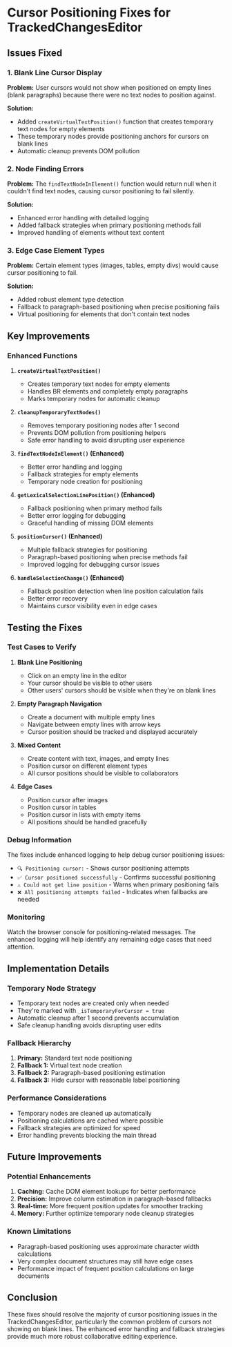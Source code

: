 # Cursor Positioning Fixes for TrackedChangesEditor

## Issues Fixed

### 1. **Blank Line Cursor Display**
**Problem:** User cursors would not show when positioned on empty lines (blank paragraphs) because there were no text nodes to position against.

**Solution:** 
- Added `createVirtualTextPosition()` function that creates temporary text nodes for empty elements
- These temporary nodes provide positioning anchors for cursors on blank lines
- Automatic cleanup prevents DOM pollution

### 2. **Node Finding Errors**
**Problem:** The `findTextNodeInElement()` function would return null when it couldn't find text nodes, causing cursor positioning to fail silently.

**Solution:**
- Enhanced error handling with detailed logging
- Added fallback strategies when primary positioning methods fail
- Improved handling of elements without text content

### 3. **Edge Case Element Types**
**Problem:** Certain element types (images, tables, empty divs) would cause cursor positioning to fail.

**Solution:**
- Added robust element type detection
- Fallback to paragraph-based positioning when precise positioning fails
- Virtual positioning for elements that don't contain text nodes

## Key Improvements

### Enhanced Functions

1. **`createVirtualTextPosition()`**
   - Creates temporary text nodes for empty elements
   - Handles BR elements and completely empty paragraphs
   - Marks temporary nodes for automatic cleanup

2. **`cleanupTemporaryTextNodes()`**
   - Removes temporary positioning nodes after 1 second
   - Prevents DOM pollution from positioning helpers
   - Safe error handling to avoid disrupting user experience

3. **`findTextNodeInElement()` (Enhanced)**
   - Better error handling and logging
   - Fallback strategies for empty elements
   - Temporary node creation for positioning

4. **`getLexicalSelectionLinePosition()` (Enhanced)**
   - Fallback positioning when primary method fails
   - Better error logging for debugging
   - Graceful handling of missing DOM elements

5. **`positionCursor()` (Enhanced)**
   - Multiple fallback strategies for positioning
   - Paragraph-based positioning when precise methods fail
   - Improved logging for debugging cursor issues

6. **`handleSelectionChange()` (Enhanced)**
   - Fallback position detection when line position calculation fails
   - Better error recovery
   - Maintains cursor visibility even in edge cases

## Testing the Fixes

### Test Cases to Verify

1. **Blank Line Positioning**
   - Click on an empty line in the editor
   - Your cursor should be visible to other users
   - Other users' cursors should be visible when they're on blank lines

2. **Empty Paragraph Navigation**
   - Create a document with multiple empty lines
   - Navigate between empty lines with arrow keys
   - Cursor position should be tracked and displayed accurately

3. **Mixed Content**
   - Create content with text, images, and empty lines
   - Position cursor on different element types
   - All cursor positions should be visible to collaborators

4. **Edge Cases**
   - Position cursor after images
   - Position cursor in tables
   - Position cursor in lists with empty items
   - All positions should be handled gracefully

### Debug Information

The fixes include enhanced logging to help debug cursor positioning issues:

- `🔍 Positioning cursor:` - Shows cursor positioning attempts
- `✅ Cursor positioned successfully` - Confirms successful positioning
- `⚠️ Could not get line position` - Warns when primary positioning fails
- `❌ All positioning attempts failed` - Indicates when fallbacks are needed

### Monitoring

Watch the browser console for positioning-related messages. The enhanced logging will help identify any remaining edge cases that need attention.

## Implementation Details

### Temporary Node Strategy
- Temporary text nodes are created only when needed
- They're marked with `_isTemporaryForCursor = true`
- Automatic cleanup after 1 second prevents accumulation
- Safe cleanup handling avoids disrupting user edits

### Fallback Hierarchy
1. **Primary:** Standard text node positioning
2. **Fallback 1:** Virtual text node creation
3. **Fallback 2:** Paragraph-based positioning estimation
4. **Fallback 3:** Hide cursor with reasonable label positioning

### Performance Considerations
- Temporary nodes are cleaned up automatically
- Positioning calculations are cached where possible
- Fallback strategies are optimized for speed
- Error handling prevents blocking the main thread

## Future Improvements

### Potential Enhancements
1. **Caching:** Cache DOM element lookups for better performance
2. **Precision:** Improve column estimation in paragraph-based fallbacks
3. **Real-time:** More frequent position updates for smoother tracking
4. **Memory:** Further optimize temporary node cleanup strategies

### Known Limitations
- Paragraph-based positioning uses approximate character width calculations
- Very complex document structures may still have edge cases
- Performance impact of frequent position calculations on large documents

## Conclusion

These fixes should resolve the majority of cursor positioning issues in the TrackedChangesEditor, particularly the common problem of cursors not showing on blank lines. The enhanced error handling and fallback strategies provide much more robust collaborative editing experience. 